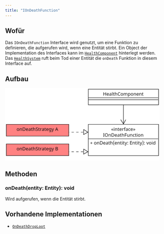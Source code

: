 ```yaml
---
title: "IOnDeathFunction"
---
```


## Wofür

Das `IOnDeathFunction` Interface wird genutzt, um eine Funktion zu definieren, die aufgerufen wird, wenn eine Entität stirbt. Ein Object der Implementation des Interfaces
kann im [`HealthComponent`](../components/health_component.md) hinterlegt werden. Das [`HealthSystem`](../systems/health_system.md) ruft beim Tod einer
Entität die `onDeath` Funktion in diesem Interface auf. 

## Aufbau

!["IOnDeathFunction" Interface](img/onDeathFunction.png)

## Methoden

### onDeath(entity: Entity): void

Wird aufgerufen, wenn die Entität stirbt.

## Vorhandene Implementationen

- [`OnDeathDropLoot`](../gameelements/on_death_drop_loot.md)